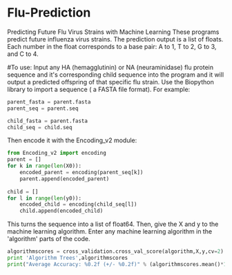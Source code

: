 # Flu-Prediction
Predicting Future Flu Virus Strains with Machine Learning 
These programs predict future influenza virus strains. The prediction output is a list of floats. Each number in the float corresponds to a base pair:
A to 1, T to 2, G to 3, and C to 4.

#To use:
Input any HA (hemagglutinin) or NA (neuraminidase) flu protein sequence and it's corresponding child sequence into the program and it will output a predicted offspring of that specific flu strain.
Use the Biopython library to import a sequence ( a FASTA file format). For example:
```python
parent_fasta = parent.fasta 
parent_seq = parent.seq

child_fasta = parent.fasta 
child_seq = child.seq
```
Then encode it with the Encoding_v2 module:
```python
from Encoding_v2 import encoding
parent = []
for k in range(len(X0)):
    encoded_parent = encoding(parent_seq[k])
    parent.append(encoded_parent)
    
child = []
for l in range(len(y0)):
    encoded_child = encoding(child_seq[l])
    child.append(encoded_child)
```
This turns the sequence into a list of float64.
Then, give the X and y to the machine learning algorithm.
Enter any machine learning algorithm in the 'algorithm' parts of the code.

```python
algorithmscores = cross_validation.cross_val_score(algorithm,X,y,cv=2)
print 'Algorithm Trees',algorithmscores
print("Average Accuracy: %0.2f (+/- %0.2f)" % (algorithmscores.mean()*100, algorithmscores.std() *100))
```
